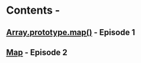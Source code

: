 #  Contents -

## [Array.prototype.map()](https://github.com/arunkalher/Code-some-Code/blob/main/javascript/episode%201/readme.md) - Episode 1
## [Map](https://github.com/arunkalher/Code-some-Code/blob/main/javascript/episode%201/readme.md) - Episode 2

 